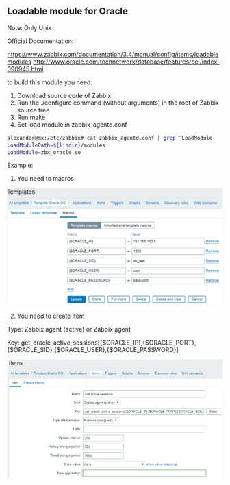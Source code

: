 ## Loadable module for Oracle

Note: Only Unix

Official Documentation: 

https://www.zabbix.com/documentation/3.4/manual/config/items/loadablemodules
http://www.oracle.com/technetwork/database/features/oci/index-090945.html

to build this module you need:

1) Download source code of Zabbix
2) Run the ./configure command (without arguments) in the root of Zabbix source tree
3) Run make
4) Set load module in zabbix_agentd.conf

```bash
alexander@mx:/etc/zabbix# cat zabbix_agentd.conf | grep ^LoadModule
LoadModulePath=${libdir}/modules
LoadModule=zbx_oracle.so
```

Example:

1) You need to macros

![example_1](https://github.com/alexander-nesterov/zabbix_module_oracle/blob/dev/scr/macros.PNG?raw=true)

2) You need to create item

Type: Zabbix agent (active) or Zabbix agent

Key: get_oracle_active_sessions[{$ORACLE_IP},{$ORACLE_PORT},{$ORACLE_SID},{$ORACLE_USER},{$ORACLE_PASSWORD}]

![example_2](https://github.com/alexander-nesterov/zabbix_module_oracle/blob/dev/scr/item.PNG?raw=true)





